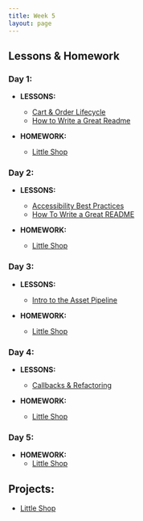 ```yaml
---
title: Week 5
layout: page
---
```


## Lessons & Homework

### Day 1:

* **LESSONS:**
  - [Cart & Order Lifecycle](../lessons/cart_implementation)
  - [How to Write a Great Readme](../lessons/how_to_write_a_great_readme)

* **HOMEWORK:**
  - [Little Shop](http://backend.turing.io/module2/projects/little_shop)

### Day 2:

* **LESSONS:**
  - [Accessibility Best Practices](../lessons/accessibility_best_practices)
  - [How To Write a Great README](../lessons/how_to_write_a_great_readme)

* **HOMEWORK:**
  - [Little Shop](http://backend.turing.io/module2/projects/little_shop)

### Day 3:

* **LESSONS:**
  - [Intro to the Asset Pipeline](../lessons/intro_to_the_asset_pipeline)

* **HOMEWORK:**
  - [Little Shop](http://backend.turing.io/module2/projects/little_shop)

### Day 4:

* **LESSONS:**
  - [Callbacks & Refactoring](../lessons/callbacks_and_refactoring)

* **HOMEWORK:**
  - [Little Shop](http://backend.turing.io/module2/projects/little_shop)

### Day 5:

* **HOMEWORK:**
  - [Little Shop](http://backend.turing.io/module2/projects/little_shop)

## Projects:

* [Little Shop](http://backend.turing.io/module2/projects/little_shop)
